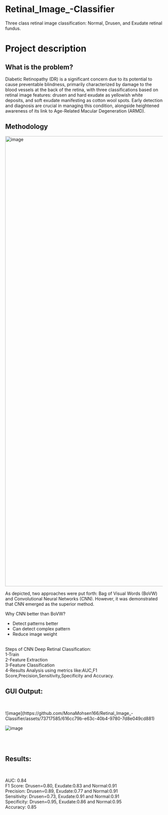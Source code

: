 # Retinal_Image_-Classifier
Three class retinal image classification: Normal, Drusen, and Exudate retinal fundus.
<h1>Project description
</h1>
<h2>What is the problem?
</h2>
<p>Diabetic Retinopathy (DR) is a significant concern due to its potential to cause preventable blindness, primarily characterized by damage to the blood vessels at the back of the retina, with three classifications based on retinal image features: drusen and hard exudate as yellowish white deposits, and soft exudate manifesting as cotton wool spots. Early detection and diagnosis are crucial in managing this condition, alongside heightened awareness of its link to Age-Related Macular Degeneration (ARMD).</p>
<h2>Methodology</h2>
<p><img width="1440" alt="image" src="https://github.com/MonaMohsen166/Retinal_Image_-Classifier/assets/73717585/426d1347-98bb-41a3-9f51-f1daafa633db">
</p>
<p>As depicted, two approaches were put forth: Bag of Visual Words (BoVW) and Convolutional Neural Networks (CNN).
  However, it was demonstrated that CNN emerged as the superior method.
  
Why CNN better than BoVW?
<ul>
<li>Detect patterns better</li>
<li>Can detect complex pattern</li>
<li>Reduce image weight</li>
</ul>
<br>
Steps of CNN Deep Retinal Classification:
<br>
 1-Train
<br>
 2-Feature Extraction
<br>
 3-Feature Classification
<br>
 4-Results Analysis using metrics like:AUC,F1 Score,Precision,Sensitivity,Specificity and Accuracy.
<br>
</p>
<h2>GUI Output:</h2>
<br>
 <p>
    ![image](https://github.com/MonaMohsen166/Retinal_Image_-Classifier/assets/73717585/616cc79b-e63c-40b4-9780-7d8e049cd881)

![image](https://github.com/MonaMohsen166/Retinal_Image_-Classifier/assets/73717585/8bff8731-0106-4b67-977b-5defcff521cf)

 </p>
<br>
<br>
<h2>Results:</h2>
<br>
<p>
AUC: 0.84
  <br>
F1 Score: Drusen=0.80, Exudate:0.83 and Normal:0.91
  <br>
Precision: Drusen=0.89, Exudate:0.77 and Normal:0.91
  <br>
Sensitivity: Drusen=0.73, Exudate:0.91 and Normal:0.91
  <br>
Specificity: Drusen=0.95, Exudate:0.86 and Normal:0.95
  <br>
Accuracy: 0.85
<br>
</p>
  

